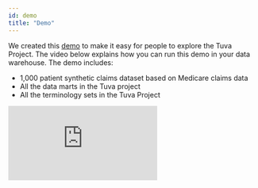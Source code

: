 ```yaml
---
id: demo
title: "Demo"
---
```


We created this [demo](https://github.com/tuva-health/the_tuva_project_demo) to make it easy for people to explore the Tuva Project.  The video below explains how you can run this demo in your data warehouse.  The demo includes:

- 1,000 patient synthetic claims dataset based on Medicare claims data
- All the data marts in the Tuva project
- All the terminology sets in the Tuva Project  

<div style={{ position: 'relative', paddingBottom: '56.25%', height: 0 }}>
  <iframe src="https://www.loom.com/embed/7ee4f2dbdd4848b395cef9b23f089258" frameBorder="0" allowFullScreen style={{ position: 'absolute', top: 0, left: 0, width: '100%', height: '100%' }}></iframe>
</div>